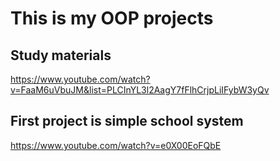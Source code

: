 # This is my OOP projects
## Study materials
https://www.youtube.com/watch?v=FaaM6uVbuJM&list=PLCInYL3l2AagY7fFlhCrjpLiIFybW3yQv
## First project is simple school system 
https://www.youtube.com/watch?v=e0X00EoFQbE